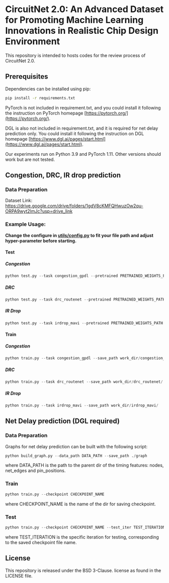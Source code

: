 # CircuitNet 2.0: An Advanced Dataset for Promoting Machine Learning Innovations in Realistic Chip Design Environment

This repository is intended to hosts codes for the review process of CircuitNet 2.0.

## Prerequisites

Dependencies can be installed using pip:

```sh
pip install -r requirements.txt
```

PyTorch is not included in requirement.txt, and you could install it following the instruction on PyTorch homepage [https://pytorch.org/](https://pytorch.org/).

DGL is also not included in requirement.txt, and it is required for net delay prediction only. You could install it following the instruction on DGL homepage [https://www.dgl.ai/pages/start.html](https://www.dgl.ai/pages/start.html).

Our experiments run on Python 3.9 and PyTorch 1.11. Other versions should work but are not tested.

## Congestion, DRC, IR drop prediction

### Data Preparation
Dataset Link: https://drive.google.com/drive/folders/1gdV8cKMFQHwuzOw2qu-ORPA9wyt2lmJc?usp=drive_link

### Example Usage:

**Change the configure in [utils/config.py](utils/configs.py) to fit your file path and adjust hyper-parameter before starting.**

#### Test

##### Congestion

```python
python test.py --task congestion_gpdl --pretrained PRETRAINED_WEIGHTS_PATH
```

##### DRC

```python
python test.py --task drc_routenet --pretrained PRETRAINED_WEIGHTS_PATH --save_path work_dir/drc_routenet/ --plot_roc 
```

##### IR Drop

```python
python test.py --task irdrop_mavi --pretrained PRETRAINED_WEIGHTS_PATH --save_path work_dir/irdrop_mavi/ --plot_roc
```

#### Train

##### Congestion

```python
python train.py --task congestion_gpdl --save_path work_dir/congestion_gpdl/
```

##### DRC

```python
python train.py --task drc_routenet --save_path work_dir/drc_routenet/
```

##### IR Drop

```python
python train.py --task irdrop_mavi --save_path work_dir/irdrop_mavi/
```

## Net Delay prediction (DGL required)

### Data Preparation

Graphs for net delay prediction can be built with the following script:

```python
python build_graph.py --data_path DATA_PATH --save_path ./graph
```
where DATA_PATH is the path to the parent dir of the timing features: nodes, net_edges and pin_positions.

### Train

```python
python train.py --checkpoint CHECKPOINT_NAME
```
where CHECKPOINT_NAME is the name of the dir for saving checkpoint.
### Test

```python
python train.py --checkpoint CHECKPOINT_NAME --test_iter TEST_ITERATION
```
where TEST_ITERATION is the specific iteration for testing, corresponding to the saved checkpoint file name.

## License

This repository is released under the BSD 3-Clause. license as found in the LICENSE file.
